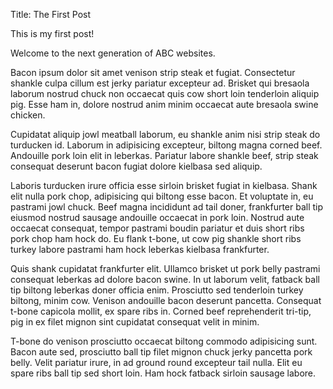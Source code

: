 Title: The First Post

This is my first post!   

Welcome to the next generation of ABC websites.  

Bacon ipsum dolor sit amet venison strip steak et fugiat. Consectetur shankle culpa cillum est jerky pariatur excepteur ad. Brisket qui bresaola laborum nostrud chuck non occaecat quis cow short loin tenderloin aliquip pig. Esse ham in, dolore nostrud anim minim occaecat aute bresaola swine chicken.

Cupidatat aliquip jowl meatball laborum, eu shankle anim nisi strip steak do turducken id. Laborum in adipisicing excepteur, biltong magna corned beef. Andouille pork loin elit in leberkas. Pariatur labore shankle beef, strip steak consequat deserunt bacon fugiat dolore kielbasa sed aliquip.

Laboris turducken irure officia esse sirloin brisket fugiat in kielbasa. Shank elit nulla pork chop, adipisicing qui biltong esse bacon. Et voluptate in, eu pastrami jowl chuck. Beef magna incididunt ad tail doner, frankfurter ball tip eiusmod nostrud sausage andouille occaecat in pork loin. Nostrud aute occaecat consequat, tempor pastrami boudin pariatur et duis short ribs pork chop ham hock do. Eu flank t-bone, ut cow pig shankle short ribs turkey labore pastrami ham hock leberkas kielbasa frankfurter.

Quis shank cupidatat frankfurter elit. Ullamco brisket ut pork belly pastrami consequat leberkas ad dolore bacon swine. In ut laborum velit, fatback ball tip biltong leberkas doner officia enim. Prosciutto sed tenderloin turkey biltong, minim cow. Venison andouille bacon deserunt pancetta. Consequat t-bone capicola mollit, ex spare ribs in. Corned beef reprehenderit tri-tip, pig in ex filet mignon sint cupidatat consequat velit in minim.

T-bone do venison prosciutto occaecat biltong commodo adipisicing sunt. Bacon aute sed, prosciutto ball tip filet mignon chuck jerky pancetta pork belly. Velit pariatur irure, in ad ground round excepteur tail nulla. Elit eu spare ribs ball tip sed short loin. Ham hock fatback sirloin sausage labore.
